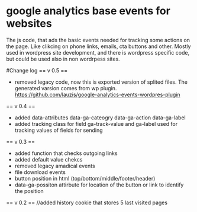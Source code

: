 # google analytics base events for websites
The js code, that ads the basic events needed for tracking some actions on the page. Like clikcing on phone links, emails, cta buttons and other. Mostly used in wordpress site development, and there is wordpress specific code, but could be used also in non wordrpess sites.


#Change log
== v 0.5 ==
 - removed legacy code, now this is exported version of splited files. The generated varsion comes from wp plugin. https://github.com/lauzis/google-analytics-events-wordpres-plugin


== v 0.4 ==
 - added data-attributes data-ga-cateogry data-ga-action data-ga-label
 - added tracking class for field ga-track-value and ga-label used for tracking values of fields for sending


== v 0.3 ==
 - added function that checks outgoing links
 - added default value chekcs
 - removed legacy amadical events
 - file download events
 - button position in html (top/bottom/middle/footer/header)
 - data-ga-possiton attirbute for location of the button or link to identify the position

== v 0.2 ==
 //added history cookie that stores 5 last visited pages


